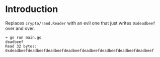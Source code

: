 # Introduction

Replaces `crypto/rand.Reader` with an evil one that just writes `0xdeadbeef` over and over.
```
➜ go run main.go
deadbeef
Read 32 bytes: 0xdeadbeefdeadbeefdeadbeefdeadbeefdeadbeefdeadbeefdeadbeefdeadbeef
```

